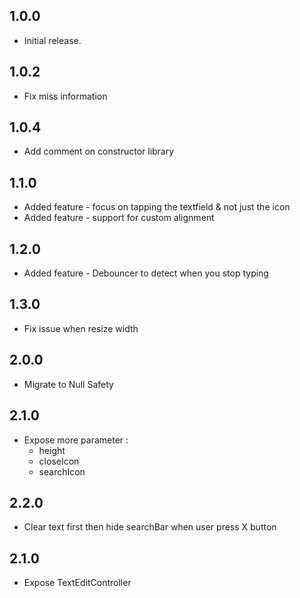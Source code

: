 ## 1.0.0

* Initial release.

## 1.0.2

* Fix miss information

## 1.0.4

* Add comment on constructor library

## 1.1.0

* Added feature - focus on tapping the textfield & not just the icon
* Added feature - support for custom alignment

## 1.2.0
* Added feature - Debouncer to detect when you stop typing

## 1.3.0
* Fix issue when resize width

## 2.0.0
* Migrate to Null Safety

## 2.1.0
* Expose more parameter :
  * height
  * closeIcon
  * searchIcon

## 2.2.0
* Clear text first then hide searchBar when user press X button

## 2.1.0
* Expose TextEditController